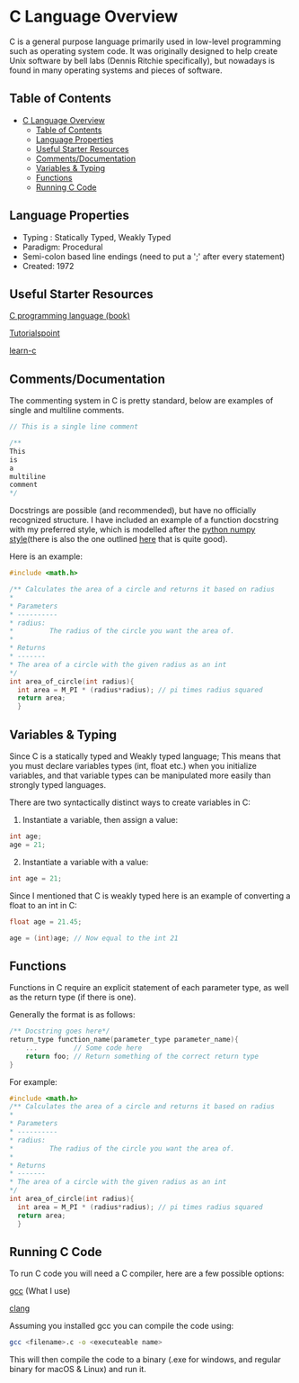 # C Language Overview



C is a general purpose language primarily used in low-level programming such as operating system code. It was originally designed to help create Unix software by bell labs (Dennis Ritchie specifically), but nowadays is found in many operating systems and pieces of software. 



## Table of Contents

<!-- TOC -->

- [C Language Overview](#C-language-overview)
    - [Table of Contents](#table-of-contents)
    - [Language Properties](#language-properties)
    - [Useful Starter Resources](#useful-starter-resources)
    - [Comments/Documentation](#commentsdocumentation)
    - [Variables & Typing](#variables--typing)
    - [Functions](#functions)
    - [Running C Code](#running-C-code)

## Language Properties

- Typing : Statically Typed, Weakly Typed
- Paradigm: Procedural
- Semi-colon based line endings (need to put a ';' after every statement)
- Created: 1972



## Useful Starter Resources

[C programming language (book)]( https://www.amazon.ca/Programming-Language-2nd-Brian-Kernighan/dp/0131103628/ref=sr_1_1?crid=2NS9YMQCV2TG9&keywords=the+c+programming+language&qid=1573684591&sprefix=the+c+pro%2Caps%2C226&sr=8-1 )

[Tutorialspoint]( https://www.tutorialspoint.com/cprogramming/index.htm )

[learn-c]( https://www.learn-c.org/ )



## Comments/Documentation

The commenting system in C is pretty standard, below are examples of single and multiline comments.

```java
// This is a single line comment

/**
This
is
a
multiline
comment
*/
```

Docstrings are possible (and recommended), but have no officially recognized structure. I have included an example of a function docstring with my preferred style, which is modelled after the [python numpy style]( https://numpydoc.readthedocs.io/en/latest/format.html )(there is also the one outlined [here]( https://www.cs.swarthmore.edu/~newhall/unixhelp/c_codestyle.html ) that is quite good).

Here is an example:

```c
#include <math.h>

/** Calculates the area of a circle and returns it based on radius
* 
* Parameters
* ----------
* radius: 
*		  The radius of the circle you want the area of.
* 
* Returns
* -------
* The area of a circle with the given radius as an int
*/
int area_of_circle(int radius){
  int area = M_PI * (radius*radius); // pi times radius squared
  return area;
  }
```



## Variables & Typing

Since C is a statically typed and Weakly typed language; This means that you must declare variables types (int, float etc.) when you initialize variables, and that variable types can be manipulated more easily than strongly typed languages.



There are two syntactically distinct ways to create variables in C:

1. Instantiate a variable, then assign a value:

```java
int age;
age = 21;
```

2. Instantiate a variable with a value:

```java
int age = 21;
```



Since I mentioned that C is weakly typed here is an example of converting a float to an int in C:

```c
float age = 21.45;

age = (int)age; // Now equal to the int 21
```



## Functions

Functions in C require an explicit statement of each parameter type, as well as the return type (if there is one).



Generally the format is as follows:

```c
/** Docstring goes here*/
return_type function_name(parameter_type parameter_name){
    ...			// Some code here
    return foo; // Return something of the correct return type
}
```



For example:

```c
#include <math.h>
/** Calculates the area of a circle and returns it based on radius
* 
* Parameters
* ----------
* radius: 
*		  The radius of the circle you want the area of.
* 
* Returns
* -------
* The area of a circle with the given radius as an int
*/
int area_of_circle(int radius){
  int area = M_PI * (radius*radius); // pi times radius squared
  return area;
  }
```



## Running C Code

To run C code you will need a C compiler, here are a few possible options:

[gcc]( https://gcc.gnu.org/ ) (What I use)

[clang]( https://clang.llvm.org/ )



Assuming you installed gcc you can compile the code using:



```bash
gcc <filename>.c -o <executeable name>
```



 This will then compile the code to a binary (.exe for windows, and regular binary for macOS & Linux) and run it.
